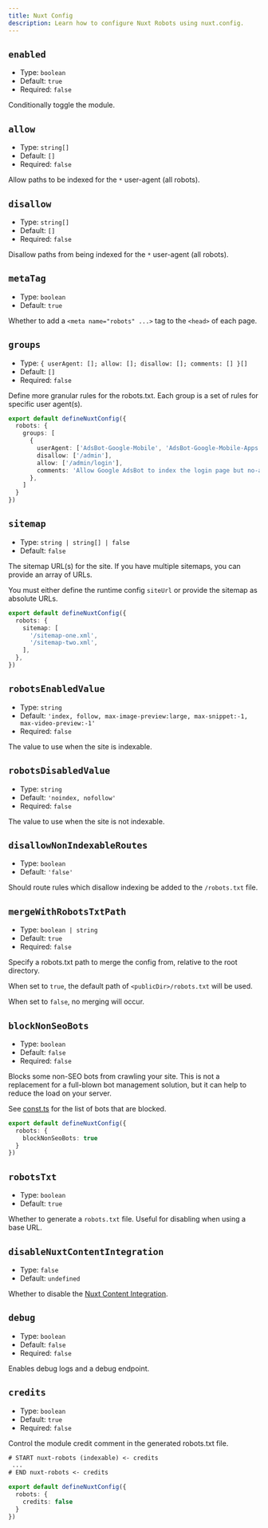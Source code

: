 ```yaml
---
title: Nuxt Config
description: Learn how to configure Nuxt Robots using nuxt.config.
---
```


## `enabled`

- Type: `boolean`
- Default: `true`
- Required: `false`

Conditionally toggle the module.

## `allow`

- Type: `string[]`
- Default: `[]`
- Required: `false`

Allow paths to be indexed for the `*` user-agent (all robots).

## `disallow`

- Type: `string[]`
- Default: `[]`
- Required: `false`

Disallow paths from being indexed for the `*` user-agent (all robots).

## `metaTag`

- Type: `boolean`
- Default: `true`

Whether to add a `<meta name="robots" ...>` tag to the `<head>` of each page.

## `groups`

- Type: `{ userAgent: []; allow: []; disallow: []; comments: [] }[]`
- Default: `[]`
- Required: `false`

Define more granular rules for the robots.txt. Each group is a set of rules for specific user agent(s).

```ts
export default defineNuxtConfig({
  robots: {
    groups: [
      {
        userAgent: ['AdsBot-Google-Mobile', 'AdsBot-Google-Mobile-Apps'],
        disallow: ['/admin'],
        allow: ['/admin/login'],
        comments: 'Allow Google AdsBot to index the login page but no-admin pages'
      },
    ]
  }
})
```

## `sitemap`

- Type: `string | string[] | false`
- Default: `false`

The sitemap URL(s) for the site. If you have multiple sitemaps, you can provide an array of URLs.

You must either define the runtime config `siteUrl` or provide the sitemap as absolute URLs.

```ts
export default defineNuxtConfig({
  robots: {
    sitemap: [
      '/sitemap-one.xml',
      '/sitemap-two.xml',
    ],
  },
})
```

## `robotsEnabledValue`

- Type: `string`
- Default: `'index, follow, max-image-preview:large, max-snippet:-1, max-video-preview:-1'`
- Required: `false`

The value to use when the site is indexable.

## `robotsDisabledValue`

- Type: `string`
- Default: `'noindex, nofollow'`
- Required: `false`

The value to use when the site is not indexable.

## `disallowNonIndexableRoutes`

- Type: `boolean`
- Default: `'false'`

Should route rules which disallow indexing be added to the `/robots.txt` file.

## `mergeWithRobotsTxtPath`

- Type: `boolean | string`
- Default: `true`
- Required: `false`

Specify a robots.txt path to merge the config from, relative to the root directory.

When set to `true`, the default path of `<publicDir>/robots.txt` will be used.

When set to `false`, no merging will occur.

## `blockNonSeoBots`

- Type: `boolean`
- Default: `false`
- Required: `false`

Blocks some non-SEO bots from crawling your site. This is not a replacement for a full-blown bot management solution, but it can help to reduce the load on your server.

See [const.ts](https://github.com/nuxt-modules/robots/blob/main/src/const.ts#L6) for the list of bots that are blocked.

```ts
export default defineNuxtConfig({
  robots: {
    blockNonSeoBots: true
  }
})
```

## `robotsTxt`

- Type: `boolean`
- Default: `true`

Whether to generate a `robots.txt` file. Useful for disabling when using a base URL.

## `disableNuxtContentIntegration`

- Type: `false`
- Default: `undefined`

Whether to disable the [Nuxt Content Integration](/docs/robots/guides/content).

## `debug`

- Type: `boolean`
- Default: `false`
- Required: `false`

Enables debug logs and a debug endpoint.

## `credits`

- Type: `boolean`
- Default: `true`
- Required: `false`

Control the module credit comment in the generated robots.txt file.

```txt
# START nuxt-robots (indexable) <- credits
 ...
# END nuxt-robots <- credits
```

```ts
export default defineNuxtConfig({
  robots: {
    credits: false
  }
})
```
